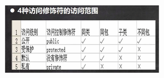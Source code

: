 ![image-20220705160722719](image/8.%E8%AE%BF%E9%97%AE%E4%BF%AE%E9%A5%B0%E7%AC%A6/image-20220705160722719.png)


